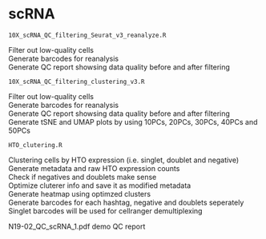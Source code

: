 # scRNA
	10X_scRNA_QC_filtering_Seurat_v3_reanalyze.R	
  Filter out low-quality cells  
  Generate barcodes for reanalysis  
  Generate QC report showsing data quality before and after filtering  
  

	10X_scRNA_QC_filtering_clustering_v3.R	
  Filter out low-quality cells  
  Generate barcodes for reanalysis  
  Generate QC report showsing data quality before and after filtering   
  Generate tSNE and UMAP plots by using 10PCs, 20PCs, 30PCs, 40PCs and 50PCs  

	HTO_clutering.R	
  Clustering cells by HTO expression (i.e. singlet, doublet and negative)  
  Generate metadata and raw HTO expression counts  
  Check if negatives and doublets make sense  
  Optimize cluterer info and save it as modified metadata  
  Generate heatmap using optimzed clusters  
  Generate barcodes for each hashtag, negative and doublets seperately  
  Singlet barcodes will be used for cellranger demultiplexing  

 N19-02_QC_scRNA_1.pdf demo QC report
